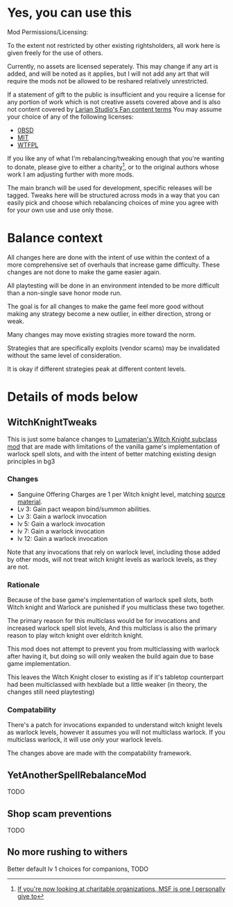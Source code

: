 # Yes, you can use this

Mod Permissions/Licensing:

To the extent not restricted by other existing rightsholders, all work here is
given freely for the use of others.

Currently, no assets are licensed seperately.
This may change if any art is added, and will be noted as it applies, but I will not add
any art that will require the mods not be allowed to be reshared relatively unrestricted.

If a statement of gift to the public is insufficient and
you require a license for any portion of work which is not creative assets covered above
and is also not content covered by
[Larian Studio's Fan content terms](https://baldursgate3.game/bg3-fan-content-terms/)
You may assume your choice of any of the following licenses:

- [0BSD](https://spdx.org/licenses/0BSD.html)
- [MIT](https://spdx.org/licenses/MIT.html)
- [WTFPL](https://spdx.org/licenses/WTFPL.html)


If you like any of what I'm rebalancing/tweaking enough that you're wanting to donate,
please give to either a charity[^1], or to the original authors whose work
I am adjusting further with more mods.

The main branch will be used for development, specific releases will be tagged.
Tweaks here will be structured across mods in a way that you can easily pick and
choose which rebalancing choices of mine you agree with for your own use and use
only those.

# Balance context

All changes here are done with the intent of use within the context of a
more comprehensive set of overhauls that increase game difficulty.
These changes are not done to make the game easier again.

All playtesting will be done in an environment intended to be more difficult
than a non-single save honor mode run.

The goal is for all changes to make the game feel more good without making any
strategy become a new outlier, in either direction, strong or weak.

Many changes may move existing stragies more toward the norm.

Strategies that are specifically exploits (vendor scams) may be invalidated without
the same level of consideration.

It is okay if different strategies peak at different content levels.


# Details of mods below


## WitchKnightTweaks

This is just some balance changes to
[Lumaterian's Witch Knight subclass mod](https://www.nexusmods.com/baldursgate3/mods/7984)
that are made with limitations of the vanilla game's implementation of warlock spell slots,
and with the intent of better matching existing design principles in bg3

### Changes

- Sanguine Offering Charges are 1 per Witch knight level,
  matching [source material](https://www.gmbinder.com/share/-M0i_wbRAX8qAz1OIjbF).
- Lv 3: Gain pact weapon bind/summon abilities.
- Lv 3: Gain a warlock invocation
- lv 5: Gain a warlock invocation
- lv 7: Gain a warlock invocation
- lv 12: Gain a warlock invocation

Note that any invocations that rely on warlock level, including those added by other mods,
will not treat witch knight levels as warlock levels, as they are not.

### Rationale

Because of the base game's implementation of warlock spell slots,
both Witch knight and Warlock are punished if you multiclass these two together.

The primary reason for this multiclass would be for invocations and increased
warlock spell slot levels, And this multiclass is also the primary reason
to play witch knight over eldritch knight.

This mod does not attempt to prevent you from multiclassing with warlock after having it,
but doing so will only weaken the build again due to base game implementation.

This leaves the Witch Knight closer to existing as if it's tabletop counterpart
had been multiclassed with hexblade but a little weaker
(in theory, the changes still need playtesting)

### Compatability

There's a patch for invocations expanded to understand witch knight levels as
warlock levels, however it assumes you will not multiclass warlock.
If you multiclass warlock, it will use *only* your warlock levels.

The changes above are made with the compatability framework.



## YetAnotherSpellRebalanceMod

TODO

## Shop scam preventions

TODO

## No more rushing to withers

Better default lv 1 choices for companions, TODO


[^1]: [If you're now looking at charitable organizations, MSF is one I personally give to](https://www.msf.org)